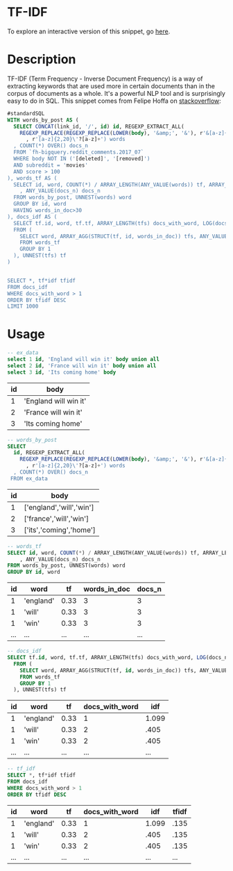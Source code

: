 # TF-IDF
To explore an interactive version of this snippet, go [here](https://count.co/n/0NnhvqUjFuZ?vm=e).

# Description
TF-IDF (Term Frequency - Inverse Document Frequency) is a way of extracting keywords that are used more in certain documents than in the corpus of documents as a whole. 
It's a powerful NLP tool and is surprisingly easy to do in SQL. 
This snippet comes from Felipe Hoffa on [stackoverflow](https://stackoverflow.com/questions/47028576/how-can-i-compute-tf-idf-with-sql-bigquery):

```sql
#standardSQL
WITH words_by_post AS (
  SELECT CONCAT(link_id, '/', id) id, REGEXP_EXTRACT_ALL(
    REGEXP_REPLACE(REGEXP_REPLACE(LOWER(body), '&amp;', '&'), r'&[a-z]{2,4};', '*')
      , r'[a-z]{2,20}\'?[a-z]+') words
  , COUNT(*) OVER() docs_n
  FROM `fh-bigquery.reddit_comments.2017_07`  
  WHERE body NOT IN ('[deleted]', '[removed]')
  AND subreddit = 'movies'
  AND score > 100
), words_tf AS (
  SELECT id, word, COUNT(*) / ARRAY_LENGTH(ANY_VALUE(words)) tf, ARRAY_LENGTH(ANY_VALUE(words)) words_in_doc
    , ANY_VALUE(docs_n) docs_n
  FROM words_by_post, UNNEST(words) word
  GROUP BY id, word
  HAVING words_in_doc>30
), docs_idf AS (
  SELECT tf.id, word, tf.tf, ARRAY_LENGTH(tfs) docs_with_word, LOG(docs_n/ARRAY_LENGTH(tfs)) idf
  FROM (
    SELECT word, ARRAY_AGG(STRUCT(tf, id, words_in_doc)) tfs, ANY_VALUE(docs_n) docs_n
    FROM words_tf
    GROUP BY 1
  ), UNNEST(tfs) tf
)    


SELECT *, tf*idf tfidf
FROM docs_idf
WHERE docs_with_word > 1
ORDER BY tfidf DESC
LIMIT 1000
```


# Usage

```sql
-- ex_data
select 1 id, 'England will win it' body union all 
select 2 id, 'France will win it' body union all 
select 3 id, 'Its coming home' body 
```
|id | body |
|--| ---- |
|1 | 'England will win it' |
|2 | 'France will win it' |
|3 | 'Its coming home'|
```sql
-- words_by_post
SELECT 
  id, REGEXP_EXTRACT_ALL(
    REGEXP_REPLACE(REGEXP_REPLACE(LOWER(body), '&amp;', '&'), r'&[a-z]{2,4};', '*')
      , r'[a-z]{2,20}\'?[a-z]+') words
  , COUNT(*) OVER() docs_n
 FROM ex_data  
```
|id | body |
|--| ---- |
|1 | ['england','will','win'] |
|2 | ['france','will','win'] |
|3 | ['its','coming','home']|
```sql
-- words_tf
SELECT id, word, COUNT(*) / ARRAY_LENGTH(ANY_VALUE(words)) tf, ARRAY_LENGTH(ANY_VALUE(words)) words_in_doc
    , ANY_VALUE(docs_n) docs_n
FROM words_by_post, UNNEST(words) word
GROUP BY id, word
```
|id | word | tf | words_in_doc| docs_n|
|--| ---- | ---- | ---- | ---- |
|1 | 'england'|0.33|3 |3|
|1 | 'will' |0.33|3 |3|
|1| 'win'|0.33|3 |3|
|...| ...|...|... |...|

```sql
-- docs_idf
SELECT tf.id, word, tf.tf, ARRAY_LENGTH(tfs) docs_with_word, LOG(docs_n/ARRAY_LENGTH(tfs)) idf
  FROM (
    SELECT word, ARRAY_AGG(STRUCT(tf, id, words_in_doc)) tfs, ANY_VALUE(docs_n) docs_n
    FROM words_tf
    GROUP BY 1
  ), UNNEST(tfs) tf
```
|id | word | tf | docs_with_word| idf|
|--| ---- | ---- | ---- | ---- |
|1 | 'england'|0.33|1 |1.099|
|1 | 'will' |0.33|2 |.405|
|1| 'win'|0.33|2 |.405|
|...| ...|...|... |...|
```sql
-- tf_idf
SELECT *, tf*idf tfidf
FROM docs_idf
WHERE docs_with_word > 1
ORDER BY tfidf DESC
```
|id | word | tf | docs_with_word| idf|tfidf|
|--| ---- | ---- | ---- | ---- |---- |
|1 | 'england'|0.33|1 |1.099|.135|
|1 | 'will' |0.33|2 |.405|.135|
|1| 'win'|0.33|2 |.405|.135|
|...| ...|...|... |...|...|
